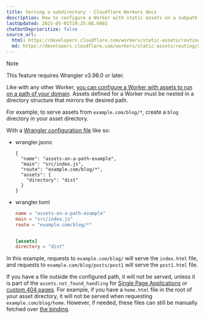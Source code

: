 ```yaml
---
title: Serving a subdirectory · Cloudflare Workers docs
description: How to configure a Worker with static assets on a subpath.
lastUpdated: 2025-05-01T19:25:08.000Z
chatbotDeprioritize: false
source_url:
  html: https://developers.cloudflare.com/workers/static-assets/routing/advanced/serving-a-subdirectory/
  md: https://developers.cloudflare.com/workers/static-assets/routing/advanced/serving-a-subdirectory/index.md
---
```


Note

This feature requires Wrangler v3.98.0 or later.

Like with any other Worker, [you can configure a Worker with assets to run on a path of your domain](https://developers.cloudflare.com/workers/configuration/routing/routes/). Assets defined for a Worker must be nested in a directory structure that mirrors the desired path.

For example, to serve assets from `example.com/blog/*`, create a `blog` directory in your asset directory.

With a [Wrangler configuration file](https://developers.cloudflare.com/workers/wrangler/configuration/) like so:

* wrangler.jsonc

  ```jsonc
  {
    "name": "assets-on-a-path-example",
    "main": "src/index.js",
    "route": "example.com/blog/*",
    "assets": {
      "directory": "dist"
    }
  }
  ```

* wrangler.toml

  ```toml
  name = "assets-on-a-path-example"
  main = "src/index.js"
  route = "example.com/blog/*"


  [assets]
  directory = "dist"
  ```

In this example, requests to `example.com/blog/` will serve the `index.html` file, and requests to `example.com/blog/posts/post1` will serve the `post1.html` file.

If you have a file outside the configured path, it will not be served, unless it is part of the `assets.not_found_handling` for [Single Page Applications](https://developers.cloudflare.com/workers/static-assets/routing/single-page-application/) or [custom 404 pages](https://developers.cloudflare.com/workers/static-assets/routing/static-site-generation/). For example, if you have a `home.html` file in the root of your asset directory, it will not be served when requesting `example.com/blog/home`. However, if needed, these files can still be manually fetched over [the binding](https://developers.cloudflare.com/workers/static-assets/binding/#binding).
